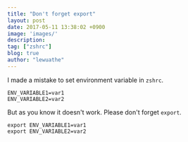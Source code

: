 ```yaml
---
title: "Don't forget export"
layout: post
date: 2017-05-11 13:38:02 +0900
image: 'images/'
description:
tag: ["zshrc"]
blog: true
author: "lewuathe"
---
```


I made a mistake to set environment variable in `zshrc`.

```
ENV_VARIABLE1=var1
ENV_VARIABLE2=var2
```

But as you know it doesn't work. Please don't forget `export`.

```
export ENV_VARIABLE1=var1
export ENV_VARIABLE2=var2
```
